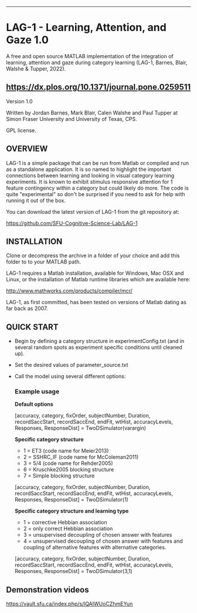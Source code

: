 --------------------------------------------------------------------------------
# LAG-1 - Learning, Attention, and Gaze 1.0
A free and open source MATLAB implementation of the integration
of learning, attention and gaze during category learning (LAG-1, Barnes, Blair, Walshe & Tupper, 2022).  

https://dx.plos.org/10.1371/journal.pone.0259511  
--------------------------------------------------------------------------------

Version 1.0

Written by Jordan Barnes, Mark Blair, Calen Walshe and Paul Tupper at
Simon Fraser University and University of Texas, CPS.

GPL license.

## OVERVIEW

LAG-1 is a simple package that can be run from Matlab or compiled and run as a
standalone application. It is so named to highlight the important connections between learning and looking in visual category learning experiments. It is known to exhibit stimulus responsive attention for 1 feature contingency within a category but could likely do more. The code is quite "experimental" so don't be surprised if you need to ask for help with running it out of the box.

You can download the latest version of LAG-1 from the git repository at:

https://github.com/SFU-Cognitive-Science-Lab/LAG-1


## INSTALLATION

Clone or decompress the archive in a folder of your choice and add this folder to to your MATLAB path. 

LAG-1 requires a Matlab installation, available for Windows, Mac OSX and Linux, or the installation of Matlab runtime libraries which are available here:

http://www.mathworks.com/products/compiler/mcr/

LAG-1, as first committed, has been tested on versions of Matlab dating as far back as 2007.


## QUICK START

* Begin by defining a category structure in experimentConfig.txt (and in several random spots as experiment specific conditions until cleaned up). 

* Set the desired values of parameter_source.txt

* Call the model using several different options:


	### Example usage

	**Default options**

	[accuracy, category, fixOrder, subjectNumber, Duration, recordSaccStart, recordSaccEnd, endFit, wtHist, accuracyLevels, Responses, ResponseDist] = TwoDSimulator(varargin)

	**Specific category structure** 
	* 1 = ET3 (code name for Meier2013)  
	* 2 = SSHRC_IF (code name for McColeman2011)  
	* 3 = 5/4 (code name for Rehder2005)  
	* 6 = Kruschke2005 blocking structure  
	* 7 = Simple blocking structure

	[accuracy, category, fixOrder, subjectNumber, Duration, recordSaccStart, recordSaccEnd, endFit, wtHist, accuracyLevels, Responses, ResponseDist] = TwoDSimulator(1)

 	**Specific category structure and learning type** 
 	
	* 1 = corrective Hebbian association
	* 2 = only correct Hebbian association 
	* 3 = unsupervised decoupling of chosen answer with features 
	* 4 = unsupervised decoupling of chosen answer with features and coupling of alternative features with alternative categories.

	[accuracy, category, fixOrder, subjectNumber, Duration, recordSaccStart, recordSaccEnd, endFit, wtHist, accuracyLevels, Responses, ResponseDist] = TwoDSimulator(3,1)

## Demonstration videos  

https://vault.sfu.ca/index.php/s/lQAIWUoCZhmEYun  

